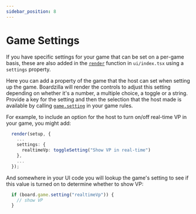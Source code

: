```yaml
---
sidebar_position: 8
---
```


# Game Settings

If you have specific settings for your game that can be set on a per-game basis,
these are also added in the [`render`](../api/modules#render) function in
`ui/index.tsx` using a `settings` property.

Here you can add a property of the game that the host can set when setting up
the game. Boardzilla will render the controls to adjust this setting depending
on whether it's a number, a multiple choice, a toggle or a string. Provide a key
for the setting and then the selection that the host made is available by
calling [`game.setting`](../api/classes/Game#setting) in your game rules.

For example, to include an option for the host to turn on/off real-time VP in
your game, you might add:

```ts
  render(setup, {
    ...
    settings: {
      realtimeVp: toggleSetting("Show VP in real-time")
    },
    ...
  });
```

And somewhere in your UI code you will lookup the game's setting to see if this
value is turned on to determine whether to show VP:

```ts
  if (board.game.setting("realtimeVp")) {
    // show VP
  }
```
